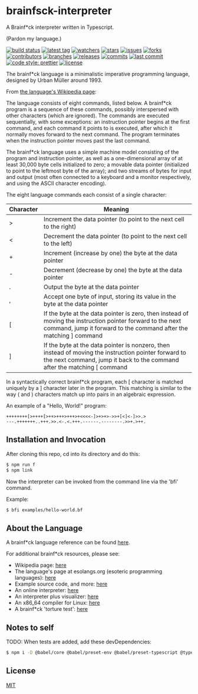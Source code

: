 # brainfsck-interpreter
A Brainf*ck interpreter written in Typescript.

(Pardon my language.)

[![build status][build-status-badge-image]][build-status-url]
[![latest tag][latest-tag-badge-image]][latest-tag-url]
[![watchers][watchers-badge-image]][watchers-url]
[![stars][stars-badge-image]][stars-url]
[![issues][issues-badge-image]][issues-url]
[![forks][forks-badge-image]][forks-url]
[![contributors][contributors-badge-image]][contributors-url]
[![branches][branches-badge-image]][branches-url]
[![releases][releases-badge-image]][releases-url]
[![commits][commits-badge-image]][commits-url]
[![last commit][last-commit-badge-image]][last-commit-url]
[![code style: prettier][prettier-badge-image]][prettier-url]
[![license][license-badge-image]][license-url]

The brainf*ck language is a minimalistic imperative programming language, designed by Urban Müller around 1993.

From [the language's Wikipedia page](https://en.wikipedia.org/wiki/Brainfuck#Language_design):

The language consists of eight commands, listed below. A brainf*ck program is a sequence of these commands, possibly interspersed with other characters (which are ignored). The commands are executed sequentially, with some exceptions: an instruction pointer begins at the first command, and each command it points to is executed, after which it normally moves forward to the next command. The program terminates when the instruction pointer moves past the last command.

The brainf*ck language uses a simple machine model consisting of the program and instruction pointer, as well as a one-dimensional array of at least 30,000 byte cells initialized to zero; a movable data pointer (initialized to point to the leftmost byte of the array); and two streams of bytes for input and output (most often connected to a keyboard and a monitor respectively, and using the ASCII character encoding).

The eight language commands each consist of a single character:

| Character | Meaning |
|-----------|---------|
| > | Increment the data pointer (to point to the next cell to the right) |
| < | Decrement the data pointer (to point to the next cell to the left) |
| + | Increment (increase by one) the byte at the data pointer |
| - | Decrement (decrease by one) the byte at the data pointer |
| . | Output the byte at the data pointer |
| , | Accept one byte of input, storing its value in the byte at the data pointer |
| [ | If the byte at the data pointer is zero, then instead of moving the instruction pointer forward to the next command, jump it forward to the command after the matching ] command |
| ] | If the byte at the data pointer is nonzero, then instead of moving the instruction pointer forward to the next command, jump it back to the command after the matching [ command |

In a syntactically correct brainf*ck program, each [ character is matched uniquely by a ] character later in the program. This matching is similar to the way ( and ) characters match up into pairs in an algebraic expression.

An example of a "Hello, World!" program:

```
++++++++[>++++[>++>+++>+++>+<<<<-]>+>+>->>+[<]<-]>>.>
---.+++++++..+++.>>.<-.<.+++.------.--------.>>+.>++.
```

## Installation and Invocation

After cloning this repo, cd into its directory and do this:

```sh
$ npm run f
$ npm link
```

Now the interpreter can be invoked from the command line via the 'bfi' command.

Example:

```sh
$ bfi examples/hello-world.bf
```

## About the Language

A brainf*ck language reference can be found [here](http://brainfuck.org/brainfuck.html).

For additional brainf*ck resources, please see:

- Wikipedia page: [here](https://en.wikipedia.org/wiki/Brainfuck)
- The language's page at esolangs.org (esoteric programming languages): [here](https://esolangs.org/wiki/Brainfuck)
- Example source code, and more: [here](http://brainfuck.org/)
- An online interpreter: [here](https://bf.doleczek.pl/)
- An interpreter plus visualizer: [here](https://github.com/fatiherikli/brainfuck-visualizer)
- An x86_64 compiler for Linux: [here](https://github.com/depsterr/bc)
- A brainf*ck 'torture test': [here](https://github.com/rdebath/Brainfuck)

## Notes to self

TODO: When tests are added, add these devDependencies:

```sh
$ npm i -D @babel/core @babel/preset-env @babel/preset-typescript @types/jest jest
```

## License
[MIT](https://choosealicense.com/licenses/mit/)

[build-status-badge-image]: https://circleci.com/gh/tom-weatherhead/brainfsck-interpreter.svg?style=shield
[build-status-url]: https://circleci.com/gh/tom-weatherhead/brainfsck-interpreter
[latest-tag-badge-image]: https://badgen.net/github/tag/tom-weatherhead/brainfsck-interpreter
[latest-tag-url]: https://github.com/tom-weatherhead/brainfsck-interpreter/tags
[watchers-badge-image]: https://badgen.net/github/watchers/tom-weatherhead/brainfsck-interpreter
[watchers-url]: https://github.com/tom-weatherhead/brainfsck-interpreter/watchers
[stars-badge-image]: https://badgen.net/github/stars/tom-weatherhead/brainfsck-interpreter
[stars-url]: https://github.com/tom-weatherhead/brainfsck-interpreter/stargazers
[issues-badge-image]: https://badgen.net/github/issues/tom-weatherhead/brainfsck-interpreter
[issues-url]: https://github.com/tom-weatherhead/brainfsck-interpreter/issues
[forks-badge-image]: https://badgen.net/github/forks/tom-weatherhead/brainfsck-interpreter
[forks-url]: https://github.com/tom-weatherhead/brainfsck-interpreter/network/members
[contributors-badge-image]: https://badgen.net/github/contributors/tom-weatherhead/brainfsck-interpreter
[contributors-url]: https://github.com/tom-weatherhead/brainfsck-interpreter/graphs/contributors
[branches-badge-image]: https://badgen.net/github/branches/tom-weatherhead/brainfsck-interpreter
[branches-url]: https://github.com/tom-weatherhead/brainfsck-interpreter/branches
[releases-badge-image]: https://badgen.net/github/releases/tom-weatherhead/brainfsck-interpreter
[releases-url]: https://github.com/tom-weatherhead/brainfsck-interpreter/releases
[commits-badge-image]: https://badgen.net/github/commits/tom-weatherhead/brainfsck-interpreter
[commits-url]: https://github.com/tom-weatherhead/brainfsck-interpreter/commits/master
[last-commit-badge-image]: https://badgen.net/github/last-commit/tom-weatherhead/brainfsck-interpreter
[last-commit-url]: https://github.com/tom-weatherhead/brainfsck-interpreter
[types-badge-image]: https://badgen.net/npm/types/brainfsck-interpreter
[types-url]: https://badgen.net/npm/types/brainfsck-interpreter
[install-size-badge-image]: https://badgen.net/packagephobia/install/brainfsck-interpreter
[install-size-url]: https://badgen.net/packagephobia/install/brainfsck-interpreter
[known-vulnerabilities-badge-image]: https://snyk.io/test/github/tom-weatherhead/brainfsck-interpreter/badge.svg?targetFile=package.json&package-lock.json
[known-vulnerabilities-url]: https://snyk.io/test/github/tom-weatherhead/brainfsck-interpreter?targetFile=package.json&package-lock.json
[lines-of-code-badge-image]: https://badgen.net/codeclimate/loc/tom-weatherhead/brainfsck-interpreter
[lines-of-code-url]: https://badgen.net/codeclimate/loc/tom-weatherhead/brainfsck-interpreter
[technical-debt-badge-image]: https://badgen.net/codeclimate/tech-debt/tom-weatherhead/brainfsck-interpreter
[technical-debt-url]: https://badgen.net/codeclimate/tech-debt/tom-weatherhead/brainfsck-interpreter
[maintainability-badge-image]: https://api.codeclimate.com/v1/badges/00000000000000000000/maintainability
[maintainability-url]: https://codeclimate.com/github/tom-weatherhead/brainfsck-interpreter/maintainability
[test-coverage-badge-image]: https://api.codeclimate.com/v1/badges/00000000000000000000/test_coverage
[test-coverage-url]: https://codeclimate.com/github/tom-weatherhead/brainfsck-interpreter/test_coverage
[jest-badge-image]: https://img.shields.io/badge/tested_with-jest-99424f.svg
[jest-url]: https://github.com/facebook/jest
[prettier-badge-image]: https://img.shields.io/badge/code_style-prettier-ff69b4.svg?style=flat-square
[prettier-url]: https://github.com/prettier/prettier
[license-badge-image]: https://img.shields.io/github/license/mashape/apistatus.svg
[license-url]: https://github.com/tom-weatherhead/thaw-grammar/blob/master/LICENSE
